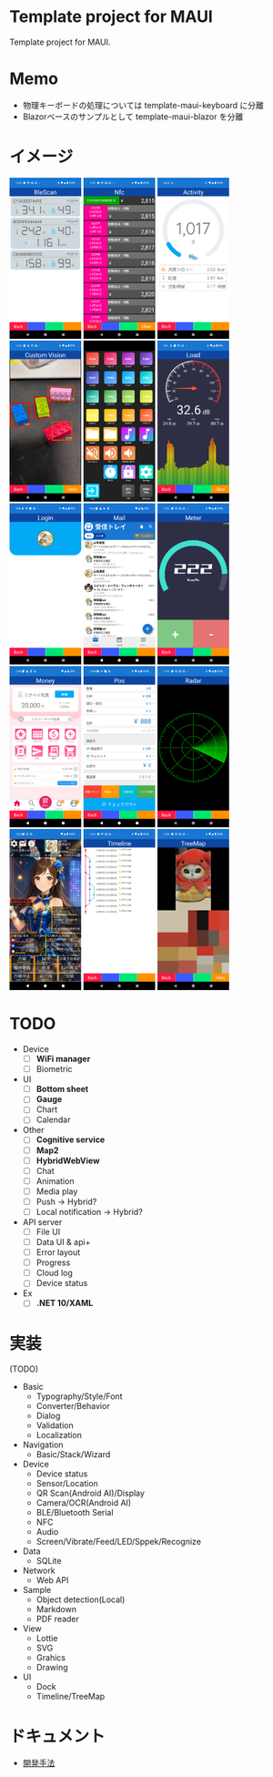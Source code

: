 # Template project for MAUI

Template project for MAUI.

# Memo

- 物理キーボードの処理については template-maui-keyboard に分離
- Blazorベースのサンプルとして template-maui-blazor を分離

# イメージ

<img width="25%" src="Document/Device_BLE.png" />
<img width="25%" src="Document/Device_NFC.png" />
<img width="25%" src="Document/Device_Activity.png" />
<img width="25%" src="Document/Sample_CV.png" />
<img width="25%" src="Document/UI_Deck.png" />
<img width="25%" src="Document/UI_Load.png" />
<img width="25%" src="Document/UI_Login.png" />
<img width="25%" src="Document/UI_Mail.png" />
<img width="25%" src="Document/UI_Meter.png" />
<img width="25%" src="Document/UI_Money.png" />
<img width="25%" src="Document/UI_Pos.png" />
<img width="25%" src="Document/UI_Radar.png" />
<img width="25%" src="Document/UI_Social.png" />
<img width="25%" src="Document/UI_Timeline.png" />
<img width="25%" src="Document/UI_TreeMap.png" />

# TODO

- Device
  - [ ] **WiFi manager**
  - [ ] Biometric
- UI
  - [ ] **Bottom sheet**
  - [ ] **Gauge**
  - [ ] Chart
  - [ ] Calendar
- Other
  - [ ] **Cognitive service**
  - [ ] **Map2**
  - [ ] **HybridWebView**
  - [ ] Chat
  - [ ] Animation
  - [ ] Media play
  - [ ] Push -> Hybrid?
  - [ ] Local notification -> Hybrid?
- API server
  - [ ] File UI
  - [ ] Data UI & api+
  - [ ] Error layout
  - [ ] Progress
  - [ ] Cloud log
  - [ ] Device status
- Ex
  - [ ] **.NET 10/XAML**

# 実装

(TODO)

- Basic
  - Typography/Style/Font
  - Converter/Behavior
  - Dialog
  - Validation
  - Localization
- Navigation
  - Basic/Stack/Wizard
- Device
  - Device status
  - Sensor/Location
  - QR Scan(Android AI)/Display
  - Camera/OCR(Android AI)
  - BLE/Bluetooth Serial
  - NFC
  - Audio
  - Screen/Vibrate/Feed/LED/Sppek/Recognize
- Data
  - SQLite
- Network
  - Web API
- Sample
  - Object detection(Local)
  - Markdown
  - PDF reader
- View
  - Lottie
  - SVG
  - Grahics
  - Drawing
- UI
  - Dock
  - Timeline/TreeMap

# ドキュメント

- [開発手法](Document/Development.md)
